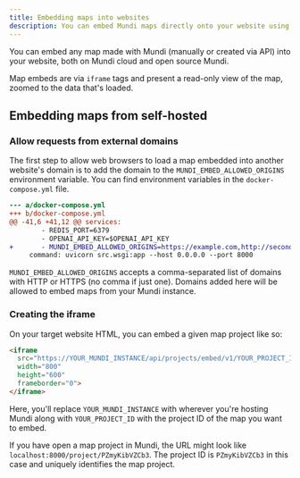 ```yaml
---
title: Embedding maps into websites
description: You can embed Mundi maps directly onto your website using an iframe, allowing your website users to pan and zoom around a particular set of map data
---
```


You can embed any map made with Mundi (manually or created via API) into your website, both on Mundi cloud and open
source Mundi.

Map embeds are via `iframe` tags and present a read-only view of the map, zoomed to the data that's loaded.

## Embedding maps from self-hosted

### Allow requests from external domains

The first step to allow web browsers to load a map embedded into another website's domain is to
add the domain to the `MUNDI_EMBED_ALLOWED_ORIGINS` environment variable. You can find environment
variables in the `docker-compose.yml` file.

```diff
--- a/docker-compose.yml
+++ b/docker-compose.yml
@@ -41,6 +41,12 @@ services:
        - REDIS_PORT=6379
        - OPENAI_API_KEY=$OPENAI_API_KEY
+       - MUNDI_EMBED_ALLOWED_ORIGINS=https://example.com,http://secondwebsite.org
     command: uvicorn src.wsgi:app --host 0.0.0.0 --port 8000
```

`MUNDI_EMBED_ALLOWED_ORIGINS` accepts a comma-separated list of domains with HTTP or HTTPS (no comma if just one).
Domains added here will be allowed to embed maps from your Mundi instance.

### Creating the iframe

On your target website HTML, you can embed a given map project like so:

```html
<iframe
  src="https://YOUR_MUNDI_INSTANCE/api/projects/embed/v1/YOUR_PROJECT_ID.html"
  width="800"
  height="600"
  frameborder="0">
</iframe>
```

Here, you'll replace `YOUR_MUNDI_INSTANCE` with wherever you're hosting Mundi along with
`YOUR_PROJECT_ID` with the project ID of the map you want to embed.

If you have open a map project in Mundi, the URL might look like `localhost:8000/project/PZmyKibVZCb3`.
The project ID is `PZmyKibVZCb3` in this case and uniquely identifies the map project.
